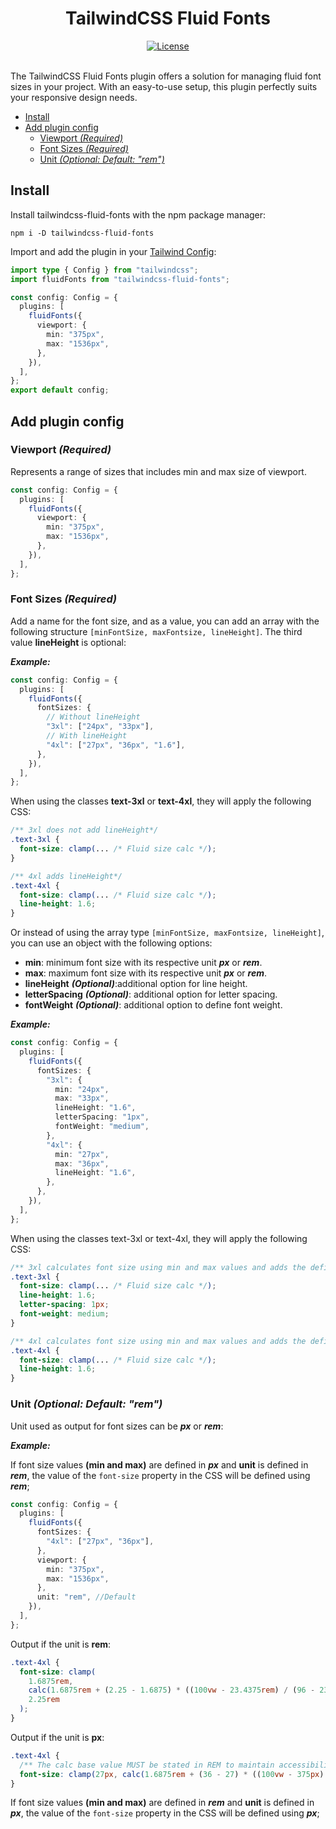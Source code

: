 <div align="center">
 <h1>TailwindCSS Fluid Fonts</h1>
</div>

<div align="center">
  <a href="https://github.com/JaleXHolguin/tailwindcss-fluid-fonts/blob/main/LICENSE">
    <img alt="License" src="https://badgen.net/github/license/JaleXHolguin/tailwindcss-fluid-fonts" />
  </a>
  <br />
  <br />
</div>

The TailwindCSS Fluid Fonts plugin offers a solution for managing fluid font sizes in your project. With an easy-to-use setup, this plugin perfectly suits your responsive design needs.

- [Install](#install)
- [Add plugin config](#add-plugin-config)
  - [Viewport _(Required)_](#viewport-required)
  - [Font Sizes _(Required)_](#font-sizes-required)
  - [Unit _(Optional: Default: "rem")_](#unit-optional-default-rem)

## Install

Install tailwindcss-fluid-fonts with the npm package manager:

```shell
npm i -D tailwindcss-fluid-fonts
```

Import and add the plugin in your [Tailwind Config](https://tailwindcss.com/docs/configuration#plugins):

```ts
import type { Config } from "tailwindcss";
import fluidFonts from "tailwindcss-fluid-fonts";

const config: Config = {
  plugins: [
    fluidFonts({
      viewport: {
        min: "375px",
        max: "1536px",
      },
    }),
  ],
};
export default config;
```

## Add plugin config

### Viewport _(Required)_

Represents a range of sizes that includes min and max size of viewport.

```ts
const config: Config = {
  plugins: [
    fluidFonts({
      viewport: {
        min: "375px",
        max: "1536px",
      },
    }),
  ],
};
```

### Font Sizes _(Required)_

Add a name for the font size, and as a value, you can add an array with the following structure `[minFontSize, maxFontsize, lineHeight]`. The third value **lineHeight** is optional:

**_Example:_**

```ts
const config: Config = {
  plugins: [
    fluidFonts({
      fontSizes: {
        // Without lineHeight
        "3xl": ["24px", "33px"],
        // With lineHeight
        "4xl": ["27px", "36px", "1.6"],
      },
    }),
  ],
};
```

When using the classes **text-3xl** or **text-4xl**, they will apply the following CSS:

```css
/** 3xl does not add lineHeight*/
.text-3xl {
  font-size: clamp(... /* Fluid size calc */);
}

/** 4xl adds lineHeight*/
.text-4xl {
  font-size: clamp(... /* Fluid size calc */);
  line-height: 1.6;
}
```

Or instead of using the array type `[minFontSize, maxFontsize, lineHeight]`, you can use an object with the following options:

- **min**: minimum font size with its respective unit **_px_** or **_rem_**.
- **max**: maximum font size with its respective unit **_px_** or **_rem_**.
- **lineHeight** **_(Optional)_**:additional option for line height.
- **letterSpacing** **_(Optional)_**: additional option for letter spacing.
- **fontWeight** **_(Optional)_**: additional option to define font weight.

**_Example:_**

```ts
const config: Config = {
  plugins: [
    fluidFonts({
      fontSizes: {
        "3xl": {
          min: "24px",
          max: "33px",
          lineHeight: "1.6",
          letterSpacing: "1px",
          fontWeight: "medium",
        },
        "4xl": {
          min: "27px",
          max: "36px",
          lineHeight: "1.6",
        },
      },
    }),
  ],
};
```

When using the classes text-3xl or text-4xl, they will apply the following CSS:

```css
/** 3xl calculates font size using min and max values and adds the defined extra properties: lineHeight, letterSpacing, and fontWeight */
.text-3xl {
  font-size: clamp(... /* Fluid size calc */);
  line-height: 1.6;
  letter-spacing: 1px;
  font-weight: medium;
}

/** 4xl calculates font size using min and max values and adds the defined extra property: lineHeight */
.text-4xl {
  font-size: clamp(... /* Fluid size calc */);
  line-height: 1.6;
}
```

### Unit _(Optional: Default: "rem")_

Unit used as output for font sizes can be **_px_** or **_rem_**:

**_Example:_**

If font size values **(min and max)** are defined in **_px_** and **unit** is defined in **_rem_**, the value of the `font-size` property in the CSS will be defined using **_rem_**;

```ts
const config: Config = {
  plugins: [
    fluidFonts({
      fontSizes: {
        "4xl": ["27px", "36px"],
      },
      viewport: {
        min: "375px",
        max: "1536px",
      },
      unit: "rem", //Default
    }),
  ],
};
```

Output if the unit is **rem**:

```css
.text-4xl {
  font-size: clamp(
    1.6875rem,
    calc(1.6875rem + (2.25 - 1.6875) * ((100vw - 23.4375rem) / (96 - 23.4375))),
    2.25rem
  );
}
```

Output if the unit is **px**:

```css
.text-4xl {
  /** The calc base value MUST be stated in REM to maintain accessibility */
  font-size: clamp(27px, calc(1.6875rem + (36 - 27) * ((100vw - 375px) / (1536 - 375))), 36px);
}
```

If font size values **(min and max)** are defined in **_rem_** and **unit** is defined in **_px_**, the value of the `font-size` property in the CSS will be defined using **_px_**;
